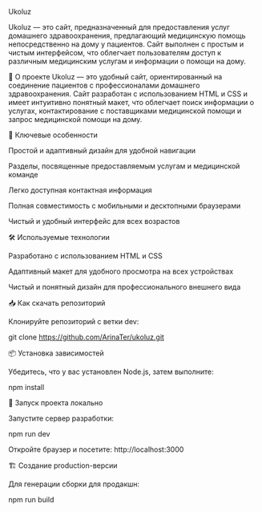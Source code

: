Ukoluz

Ukoluz — это сайт, предназначенный для предоставления услуг домашнего здравоохранения, предлагающий медицинскую помощь непосредственно на дому у пациентов. Сайт выполнен с простым и чистым интерфейсом, что облегчает пользователям доступ к различным медицинским услугам и информации о помощи на дому.

📌 О проекте
Ukoluz — это удобный сайт, ориентированный на соединение пациентов с профессионалами домашнего здравоохранения. Сайт разработан с использованием HTML и CSS и имеет интуитивно понятный макет, что облегчает поиск информации о услугах, контактирование с поставщиками медицинской помощи и запрос медицинской помощи на дому.

🎯 Ключевые особенности

Простой и адаптивный дизайн для удобной навигации

Разделы, посвященные предоставляемым услугам и медицинской команде

Легко доступная контактная информация

Полная совместимость с мобильными и десктопными браузерами

Чистый и удобный интерфейс для всех возрастов

🛠️ Используемые технологии

Разработано с использованием HTML и CSS

Адаптивный макет для удобного просмотра на всех устройствах

Чистый и понятный дизайн для профессионального внешнего вида


📥 Как скачать репозиторий

Клонируйте репозиторий с ветки dev:

git clone https://github.com/ArinaTer/ukoluz.git

📦 Установка зависимостей

Убедитесь, что у вас установлен Node.js, затем выполните:

npm install

🚀 Запуск проекта локально

Запустите сервер разработки:

npm run dev

Откройте браузер и посетите: http://localhost:3000

🏗️ Создание production-версии

Для генерации сборки для продакшн:

npm run build

